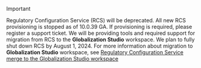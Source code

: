 > [!IMPORTANT]
> Regulatory Configuration Service (RCS) will be deprecated. All new RCS provisioning is stopped as of 10.0.39 GA. If provisioning is required, please register a support ticket. We will be providing tools and required support for migration from RCS to the **Globalization Studio** workspace. We plan to fully shut down RCS by August 1, 2024. For more information about migration to **Globalization Studio** workspace, see [Regulatory Configuration Service merge to the Globalization Studio workspace](../localizations/global/workspace/merge-rcs-to-gsw.md)
